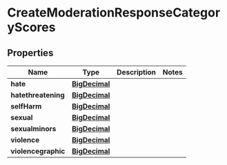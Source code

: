 # CreateModerationResponseCategoryScores

## Properties
Name | Type | Description | Notes
------------ | ------------- | ------------- | -------------
**hate** | [**BigDecimal**](BigDecimal.md) |  | 
**hatethreatening** | [**BigDecimal**](BigDecimal.md) |  | 
**selfHarm** | [**BigDecimal**](BigDecimal.md) |  | 
**sexual** | [**BigDecimal**](BigDecimal.md) |  | 
**sexualminors** | [**BigDecimal**](BigDecimal.md) |  | 
**violence** | [**BigDecimal**](BigDecimal.md) |  | 
**violencegraphic** | [**BigDecimal**](BigDecimal.md) |  | 
